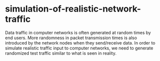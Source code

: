 # simulation-of-realistic-network-traffic
Data traffic in computer networks is often generated at random times by end users. More randomness in packet transmission times is also introduced by the network nodes when they send/receive data. In order to simulate realistic traffic input to computer networks, we need to generate randomized test traffic similar to what is seen in reality.
